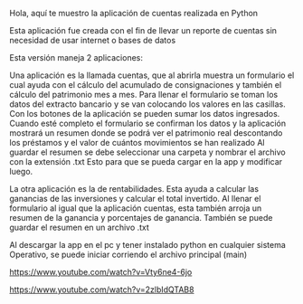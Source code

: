 Hola, aquí te muestro la aplicación de cuentas realizada en Python

Esta aplicación fue creada con el fin de llevar un reporte de cuentas sin necesidad de usar internet o bases de datos

Esta versión maneja 2 aplicaciones:

Una aplicación es la llamada cuentas, que al abrirla muestra un formulario el cual ayuda con el cálculo del acumulado de consignaciones y también el cálculo del patrimonio mes a mes.
Para llenar el formulario se toman los datos del extracto bancario y se van colocando los valores en las casillas. 
Con los botones de la aplicación se pueden sumar los datos ingresados.
Cuando esté completo el formulario se confirman los datos y la aplicación mostrará un resumen donde se podrá ver el patrimonio real descontando los préstamos y el valor de cuántos movimientos se han realizado
Al guardar el resumen se debe seleccionar una carpeta y nombrar el archivo con la extensión .txt  Esto para que se pueda cargar en la app y modificar luego.

La otra aplicación es la de rentabilidades. 
Esta ayuda a calcular las ganancias de las inversiones y calcular el total invertido.
Al llenar el formulario al igual que la aplicación cuentas, esta también arroja un resumen de la ganancia y porcentajes de ganancia.
También se puede guardar el resumen en un archivo .txt

Al descargar la app en el pc y tener instalado python en cualquier sistema Operativo, 
se puede iniciar corriendo el archivo principal (main)

https://www.youtube.com/watch?v=Vty6ne4-6jo

https://www.youtube.com/watch?v=2zlbIdQTAB8

